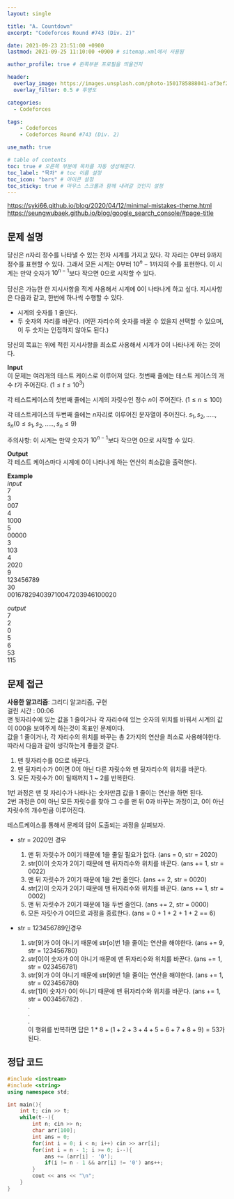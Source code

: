 ```yaml
---
layout: single

title: "A. Countdown"
excerpt: "Codeforces Round #743 (Div. 2)"

date: 2021-09-23 23:51:00 +0900
lastmod: 2021-09-25 11:10:00 +0900 # sitemap.xml에서 사용됨

author_profile: true # 왼쪽부분 프로필을 띄울건지

header:
  overlay_image: https://images.unsplash.com/photo-1501785888041-af3ef285b470?ixlib=rb-1.2.1&ixid=eyJhcHBfaWQiOjEyMDd9&auto=format&fit=crop&w=1350&q=80
  overlay_filter: 0.5 # 투명도

categories: 
  - Codeforces

tags: 
    - Codeforces
    - Codeforces Round #743 (Div. 2)

use_math: true

# table of contents
toc: true # 오른쪽 부분에 목차를 자동 생성해준다.
toc_label: "목차" # toc 이름 설정
toc_icon: "bars" # 아이콘 설정
toc_sticky: true # 마우스 스크롤과 함께 내려갈 것인지 설정
---
```

https://syki66.github.io/blog/2020/04/12/minimal-mistakes-theme.html  
https://seungwubaek.github.io/blog/google_search_console/#page-title  
## 문제 설명  
당신은 $n$자리 정수를 나타낼 수 있는 전자 시계를 가지고 있다. 각 자리는 $0$부터 $9$까지 정수를 표현할 수 있다. 그래서 모든 시계는 $0$부터 $10^{n} - 1$까지의 수를 표현한다. 이 시계는 만약 숫자가 $10^{n - 1}$보다 작으면 $0$으로 시작할 수 있다.  
<br>
당신은 가능한 한 지시사항을 적게 사용해서 시계에 0이 나타나게 하고 싶다. 지시사항은 다음과 같고, 한번에 하나씩 수행할 수 있다.  
  * 시계의 숫자를 $1$ 줄인다.
  * 두 숫자의 자리를 바꾼다. (어떤 자리수의 숫자를 바꿀 수 있을지 선택할 수 있으며, 이 두 숫자는 인접하지 않아도 된다.)

당신의 목표는 위에 적힌 지시사항을 최소로 사용해서 시계가 $0$이 나타나게 하는 것이다. 

__Input__  
이 문제는 여러개의 테스트 케이스로 이루어져 있다. 첫번째 줄에는 테스트 케이스의 개수 $t$가 주어진다. $(1 \le t \le 10^3)$

각 테스트케이스의 첫번째 줄에는 시계의 자릿수인 정수 $n$이 주어진다. $(1 \le n \le 100)$  

각 테스트케이스의 두번째 줄에는 $n$자리로 이루어진 문자열이 주어진다. $s_{1}, s_{2}, ....., s_{n}(0 \le s_{1}, s_{2}, ....., s_{n} \le 9)$  

주의사항: 이 시계는 만약 숫자가 $10^{n - 1}$보다 작으면 $0$으로 시작할 수 있다.  

__Output__  
각 테스트 케이스마다 시계에 0이 나타나게 하는 연산의 최소값을 출력한다.  

__Example__  
_input_  
7  
3  
007  
4  
1000  
5  
00000  
3  
103  
4  
2020  
9  
123456789  
30  
001678294039710047203946100020  
  
_output_  
7  
2  
0  
5  
6  
53  
115  

## 문제 접근
__사용한 알고리즘__: 그리디 알고리즘, 구현  
걸린 시간 : 00:06  
맨 뒷자리수에 있는 값을 1 줄이거나 각 자리수에 있는 숫자의 위치를 바꿔서 시계의 값이 000을 보여주게 하는것이 목표인 문제이다.  
값을 1 줄이거나, 각 자리수의 위치를 바꾸는 총 2가지의 연산을 최소로 사용해야한다.
따라서 다음과 같이 생각하는게 좋을것 같다.  
  1. 맨 뒷자리수를 0으로 바꾼다.
  2. 맨 뒷자리수가 0이면 0이 아닌 다른 자릿수와 맨 뒷자리수의 위치를 바꾼다.
  3. 모든 자릿수가 0이 될때까지 1 ~ 2를 반복한다.

1번 과정은 맨 뒷 자리수가 나타나는 숫자만큼 값을 1 줄이는 연산을 하면 된다.  
2번 과정은 0이 아닌 모든 자릿수를 찾아 그 수를 맨 뒤 0과 바꾸는 과정이고, 0이 아닌 자릿수의 개수만큼 이루어진다.  

테스트케이스를 통해서 문제의 답이 도출되는 과정을 살펴보자.  
* str = 2020인 경우 
  1. 맨 뒤 자릿수가 0이기 때문에 1을 줄일 필요가 없다. (ans = 0, str = 2020)  
  2. str[0]이 숫자가 2이기 때문에 맨 뒤자리수와 위치를 바꾼다. (ans += 1, str = 0022)  
  3. 맨 뒤 자릿수가 2이기 때문에 1을 2번 줄인다. (ans += 2, str = 0020)  
  4. str[2]이 숫자가 2이기 때문에 맨 뒤자리수와 위치를 바꾼다. (ans += 1, str = 0002)  
  5. 맨 뒤 자릿수가 2이기 때문에 1을 두번 줄인다. (ans += 2, str = 0000)  
  6. 모든 자릿수가 0이므로 과정을 종료한다. (ans = 0 + 1 + 2 + 1 + 2 == 6)  

* str = 123456789인경우
  1. str[9]가 0이 아니기 때문에 str[o]번 1을 줄이는 연산을 해야한다. (ans += 9, str = 123456780)
  2. str[0]이 숫자가 0이 아니기 때문에 맨 뒤자리수와 위치를 바꾼다. (ans += 1, str = 023456781)
  3. str[9]가 0이 아니기 때문에 str[9]번 1을 줄이는 연산을 해야한다. (ans += 1, str = 023456780)
  4. str[1]이 숫자가 0이 아니기 때문에 맨 뒤자리수와 위치를 바꾼다. (ans += 1, str = 003456782)
  .  
  .  
  .  
  .  
이 행위를 반복하면 답은 $1 * 8 + (1 + 2 + 3 + 4 + 5 + 6 + 7 + 8 + 9) = 53$가 된다.  

## 정답 코드  
```cpp
#include <iostream>
#include <string>
using namespace std;

int main(){
    int t; cin >> t;
    while(t--){
        int n; cin >> n;
        char arr[100];
        int ans = 0;
        for(int i = 0; i < n; i++) cin >> arr[i];
        for(int i = n - 1; i >= 0; i--){
            ans += (arr[i] - '0');
            if(i != n - 1 && arr[i] != '0') ans++;
        }
        cout << ans << "\n";
    }
}
```
